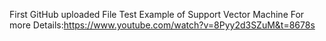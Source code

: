 First GitHub uploaded File
Test Example of Support Vector Machine
For more Details:https://www.youtube.com/watch?v=8Pyy2d3SZuM&t=8678s
